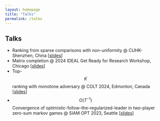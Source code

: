 ```yaml
---
layout: homepage
title: "Talks"
permalink: /talks
---
```


## Talks

* Ranking from sparse comparisons with non-uniformity @ CUHK-Shenzhen, China [[slides](/assets/slides/ranking.pdf)]
* Matrix completion @ 2024 IDEAL Get Ready for Research Workshop, Chicago [[slides](/assets/slides/MatrixCompletion.pdf)]
* Top-$$K$$ ranking with monotone adversary @ COLT 2024, Edmonton, Canada [[slides](/assets/slides/topK_semirandom.pdf)]
* $$O(T^{−1})$$ Convergence of optimistic-follow-the-regularized-leader in two-player zero-sum markov games @ SIAM OPT 2023, Seattle [[slides](/assets/slides/OFTRL.pdf)]